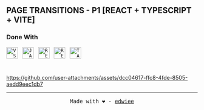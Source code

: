 ## PAGE TRANSITIONS - P1 [REACT + TYPESCRIPT + VITE]

### Done With
<code><img height="30" alt="VSCODE" src="https://cdn.jsdelivr.net/gh/devicons/devicon/icons/vscode/vscode-original.svg"></code>&nbsp;&nbsp;
<code><img height="30" alt="JAVACRIPT" src="https://cdn.jsdelivr.net/gh/devicons/devicon/icons/typescript/typescript-original.svg"></code>&nbsp;&nbsp;
<code><img height="30" alt="REACT" src="https://cdn.jsdelivr.net/gh/devicons/devicon/icons/react/react-original.svg"></code>&nbsp;&nbsp;
<code><img height="30" alt="REACT" src="https://cdn.jsdelivr.net/gh/devicons/devicon/icons/vite/vite-original.svg"></code>&nbsp;&nbsp;
<code><img height="30" alt="TAILWIND" src="https://cdn.jsdelivr.net/gh/devicons/devicon/icons/tailwindcss/tailwindcss-original.svg"></code>&nbsp;&nbsp;


#
https://github.com/user-attachments/assets/dcc04617-ffc8-4fde-8505-aedd9eec1db7

----
<p align = "center"><samp>Made with ❤️ - <a href = "https://github.com/edwiee">edwiee</a></samp></p>
